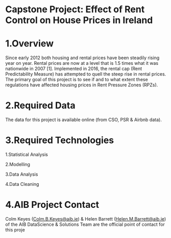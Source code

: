 # Capstone Project: Effect of Rent Control on House Prices in Ireland

# **1.Overview**
Since early 2012 both housing and rental prices have been steadily rising year on year. Rental prices are now at a level that is 1.5 times what it was nationwide in 2007 [1]. Implemented in 2016, the rental cap (Rent Predictability Measure) has attempted to quell the steep rise in rental prices. The primary goal of this project is to see if and to what extent these regulations have affected housing prices in Rent Pressure Zones (RPZs). 

# **2.Required Data**
The data for this project is available online (from CSO, PSR & Airbnb data).

# **3.Required Technologies**
 1.Statistical Analysis 
 
 2.Modelling
 
 3.Data Analysis
 
 4.Data Cleaning
 
 # **4.AIB Project Contact**
 Colm Keyes (Colm.B.Keyes@aib.ie) & Helen Barrett (Helen.M.Barrett@aib.ie) of the AIB DataScience & Solutions Team are the official point   of contact for this proje
